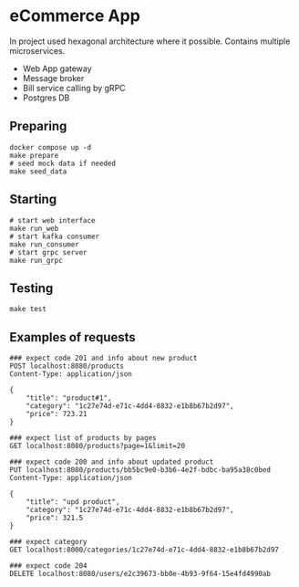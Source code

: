 # eCommerce App
In project used hexagonal architecture where it possible.
Contains multiple microservices.

- Web App gateway
- Message broker
- Bill service calling by gRPC
- Postgres DB

## Preparing
```console
docker compose up -d
make prepare
# seed mock data if needed
make seed_data
```
## Starting
```console
# start web interface
make run_web
# start kafka consumer
make run_consumer
# start grpc server
make run_grpc
```
## Testing
```console
make test
```
## Examples of requests
```http
### expect code 201 and info about new product
POST localhost:8080/products
Content-Type: application/json

{
    "title": "product#1",
    "category": "1c27e74d-e71c-4dd4-8832-e1b8b67b2d97",
    "price": 723.21
}

### expect list of products by pages
GET localhost:8080/products?page=1&limit=20

### expect code 200 and info about updated product
PUT localhost:8080/products/bb5bc9e0-b3b6-4e2f-bdbc-ba95a38c0bed 
Content-Type: application/json

{
    "title": "upd product",
    "category": "1c27e74d-e71c-4dd4-8832-e1b8b67b2d97",
    "price": 321.5
}

### expect category
GET localhost:8000/categories/1c27e74d-e71c-4dd4-8832-e1b8b67b2d97

### expect code 204
DELETE localhost:8080/users/e2c39673-bb0e-4b93-9f64-15e4fd4990ab 
```
